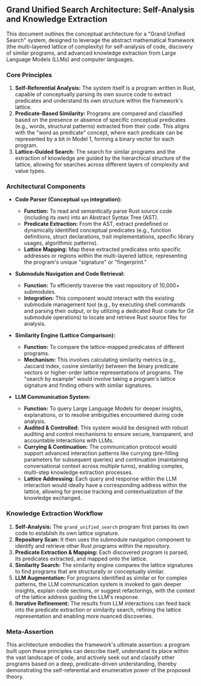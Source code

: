 ## Grand Unified Search Architecture: Self-Analysis and Knowledge Extraction

This document outlines the conceptual architecture for a "Grand Unified Search" system, designed to leverage the abstract mathematical framework (the multi-layered lattice of complexity) for self-analysis of code, discovery of similar programs, and advanced knowledge extraction from Large Language Models (LLMs) and computer languages.

### Core Principles

1.  **Self-Referential Analysis:** The system itself is a program written in Rust, capable of conceptually parsing its own source code to extract predicates and understand its own structure within the framework's lattice.
2.  **Predicate-Based Similarity:** Programs are compared and classified based on the presence or absence of specific conceptual predicates (e.g., words, structural patterns) extracted from their code. This aligns with the "word as predicate" concept, where each predicate can be represented by a bit in Model 1, forming a binary vector for each program.
3.  **Lattice-Guided Search:** The search for similar programs and the extraction of knowledge are guided by the hierarchical structure of the lattice, allowing for searches across different layers of complexity and value types.

### Architectural Components

*   **Code Parser (Conceptual `syn` integration):**
    *   **Function:** To read and semantically parse Rust source code (including its own) into an Abstract Syntax Tree (AST).
    *   **Predicate Extraction:** From the AST, extract predefined or dynamically identified conceptual predicates (e.g., function definitions, struct declarations, trait implementations, specific library usages, algorithmic patterns).
    *   **Lattice Mapping:** Map these extracted predicates onto specific addresses or regions within the multi-layered lattice, representing the program's unique "signature" or "fingerprint."

*   **Submodule Navigation and Code Retrieval:**
    *   **Function:** To efficiently traverse the vast repository of 10,000+ submodules.
    *   **Integration:** This component would interact with the existing submodule management tool (e.g., by executing shell commands and parsing their output, or by utilizing a dedicated Rust crate for Git submodule operations) to locate and retrieve Rust source files for analysis.

*   **Similarity Engine (Lattice Comparison):**
    *   **Function:** To compare the lattice-mapped predicates of different programs.
    *   **Mechanism:** This involves calculating similarity metrics (e.g., Jaccard index, cosine similarity) between the binary predicate vectors or higher-order lattice representations of programs. The "search by example" would involve taking a program's lattice signature and finding others with similar signatures.

*   **LLM Communication System:**
    *   **Function:** To query Large Language Models for deeper insights, explanations, or to resolve ambiguities encountered during code analysis.
    *   **Audited & Controlled:** This system would be designed with robust auditing and control mechanisms to ensure secure, transparent, and accountable interactions with LLMs.
    *   **Currying & Continuation:** The communication protocol would support advanced interaction patterns like currying (pre-filling parameters for subsequent queries) and continuation (maintaining conversational context across multiple turns), enabling complex, multi-step knowledge extraction processes.
    *   **Lattice Addressing:** Each query and response within the LLM interaction would ideally have a corresponding address within the lattice, allowing for precise tracking and contextualization of the knowledge exchanged.

### Knowledge Extraction Workflow

1.  **Self-Analysis:** The `grand_unified_search` program first parses its own code to establish its own lattice signature.
2.  **Repository Scan:** It then uses the submodule navigation component to identify and retrieve other Rust programs within the repository.
3.  **Predicate Extraction & Mapping:** Each discovered program is parsed, its predicates extracted, and mapped onto the lattice.
4.  **Similarity Search:** The similarity engine compares the lattice signatures to find programs that are structurally or conceptually similar.
5.  **LLM Augmentation:** For programs identified as similar or for complex patterns, the LLM communication system is invoked to gain deeper insights, explain code sections, or suggest refactorings, with the context of the lattice address guiding the LLM's response.
6.  **Iterative Refinement:** The results from LLM interactions can feed back into the predicate extraction or similarity search, refining the lattice representation and enabling more nuanced discoveries.

### Meta-Assertion

This architecture embodies the framework's ultimate assertion: a program built upon these principles can describe itself, understand its place within the vast landscape of code, and actively seek out and classify other programs based on a deep, predicate-driven understanding, thereby demonstrating the self-referential and enumerative power of the proposed theory.